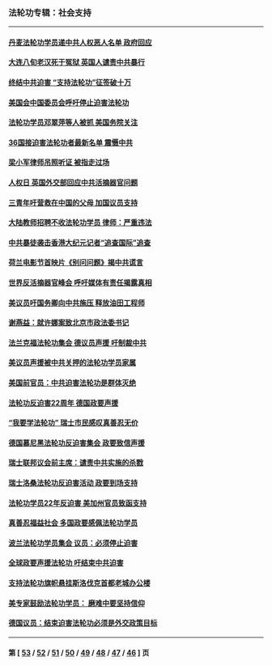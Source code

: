### 法轮功专辑：社会支持
---
#### [丹麦法轮功学员递中共人权恶人名单 政府回应](../../pages/nf4386/n13497482.md?01120430) 
#### [大连八旬老汉死于冤狱 英国人谴责中共暴行](../../pages/nf4386/n13480118.md?01120430) 
#### [终结中共迫害 “支持法轮功”征签破十万](../../pages/nf4386/n13471084.md?01120430) 
#### [美国会中国委员会呼吁停止迫害法轮功](../../pages/nf4386/n13465411.md?01120430) 
#### [法轮功学员邓翠萍等人被抓 美国务院关注](../../pages/nf4386/n13451524.md?01120430) 
#### [36国接迫害法轮功者最新名单 震慑中共](../../pages/nf4386/n13445909.md?01120430) 
#### [梁小军律师吊照听证 被指走过场](../../pages/nf4386/n13437662.md?01120430) 
#### [人权日 英国外交部回应中共活摘器官问题](../../pages/nf4386/n13430243.md?01120430) 
#### [三青年吁营救在中国的父母 加国议员支持](../../pages/nf4386/n13429744.md?01120430) 
#### [大陆教师招聘不收法轮功学员 律师：严重违法](../../pages/nf4386/n13365839.md?01120430) 
#### [中共暴徒袭击香港大纪元记者“追查国际”追查](../../pages/nf4386/n13343404.md?01120430) 
#### [荷兰电影节首映片《别问问题》揭中共谎言](../../pages/nf4386/n13321179.md?01120430) 
#### [世界反活摘器官峰会 呼吁媒体有责任揭露真相](../../pages/nf4386/n13264475.md?01120430) 
#### [美议员吁国务卿向中共施压 释放油田工程师](../../pages/nf4386/n13233845.md?01120430) 
#### [谢燕益：就许娜案致北京市政法委书记](../../pages/nf4386/n13182701.md?01120430) 
#### [法兰克福法轮功集会 德议员声援 吁制裁中共](../../pages/nf4386/n13175975.md?01120430) 
#### [美议员声援被中共关押的法轮功学员家属](../../pages/nf4386/n13158310.md?01120430) 
#### [美国前官员：中共迫害法轮功是群体灭绝](../../pages/nf4386/n13157750.md?01120430) 
#### [法轮功反迫害22周年 德国政要声援](../../pages/nf4386/n13143632.md?01120430) 
#### [“我要学法轮功” 瑞士市民感叹真善忍无价](../../pages/nf4386/n13129633.md?01120430) 
#### [德国慕尼黑法轮功反迫害集会 政要致信声援](../../pages/nf4386/n13129148.md?01120430) 
#### [瑞士联邦议会前主席：谴责中共实施的杀戮](../../pages/nf4386/n13127336.md?01120430) 
#### [瑞士洛桑法轮功反迫害活动 政要到场支持](../../pages/nf4386/n13119398.md?01120430) 
#### [法轮功学员22年反迫害 美加州官员致函支持](../../pages/nf4386/n13118879.md?01120430) 
#### [真善忍福益社会 多国政要感佩法轮功学员](../../pages/nf4386/n13116951.md?01120430) 
#### [波兰法轮功学员集会 议员：必须停止迫害](../../pages/nf4386/n13116685.md?01120430) 
#### [全球政要声援法轮功 吁结束中共迫害](../../pages/nf4386/n13114441.md?01120430) 
#### [支持法轮功旗帜悬挂斯洛伐克首都老城办公楼](../../pages/nf4386/n13112261.md?01120430) 
#### [美专家鼓励法轮功学员： 磨难中要坚持信仰](../../pages/nf4386/n13108359.md?01120430) 
#### [德国议员：结束迫害法轮功必须是外交政策目标](../../pages/nf4386/n13109600.md?01120430) 

---
#### 第 [ [53](./53.md?01120430) / [52](./52.md?01120430) / [51](./51.md?01120430) / [50](./50.md?01120430) / [49](./49.md?01120430) / [48](./48.md?01120430) / [47](./47.md?01120430) / [46](./46.md?01120430) ] 页
